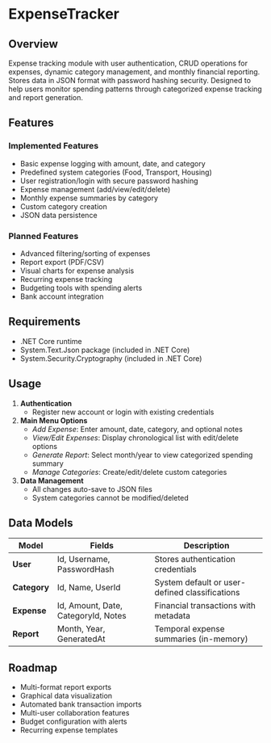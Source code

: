 # ExpenseTracker

## Overview
Expense tracking module with user authentication, CRUD operations for expenses, dynamic category management, and monthly financial reporting. Stores data in JSON format with password hashing security. Designed to help users monitor spending patterns through categorized expense tracking and report generation.

## Features

### Implemented Features
- Basic expense logging with amount, date, and category
- Predefined system categories (Food, Transport, Housing)
- User registration/login with secure password hashing
- Expense management (add/view/edit/delete)
- Monthly expense summaries by category
- Custom category creation
- JSON data persistence

### Planned Features
- Advanced filtering/sorting of expenses
- Report export (PDF/CSV)
- Visual charts for expense analysis
- Recurring expense tracking
- Budgeting tools with spending alerts
- Bank account integration

## Requirements
- .NET Core runtime
- System.Text.Json package (included in .NET Core)
- System.Security.Cryptography (included in .NET Core)

## Usage
1. **Authentication**
   - Register new account or login with existing credentials
2. **Main Menu Options**
   - *Add Expense*: Enter amount, date, category, and optional notes
   - *View/Edit Expenses*: Display chronological list with edit/delete options
   - *Generate Report*: Select month/year to view categorized spending summary
   - *Manage Categories*: Create/edit/delete custom categories
3. **Data Management**
   - All changes auto-save to JSON files
   - System categories cannot be modified/deleted

## Data Models

| Model     | Fields                                  | Description                                  |
|-----------|-----------------------------------------|----------------------------------------------|
| **User**  | Id, Username, PasswordHash             | Stores authentication credentials            |
| **Category** | Id, Name, UserId                     | System default or user-defined classifications |
| **Expense** | Id, Amount, Date, CategoryId, Notes | Financial transactions with metadata         |
| **Report** | Month, Year, GeneratedAt              | Temporal expense summaries (in-memory)       |

## Roadmap
- Multi-format report exports
- Graphical data visualization
- Automated bank transaction imports
- Multi-user collaboration features
- Budget configuration with alerts
- Recurring expense templates